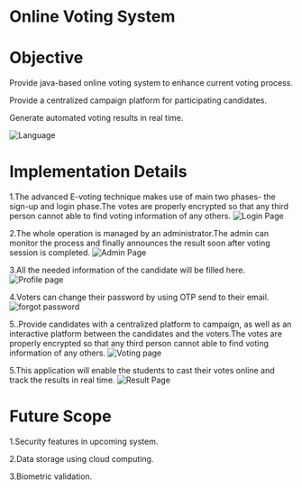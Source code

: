 # Online Voting System

# Objective
Provide java-based online voting system to enhance current
voting process.

Provide a centralized campaign platform for participating
candidates.

Generate automated voting results in real time.

![Language](https://forthebadge.com/images/badges/made-with-java.svg)

# Implementation Details

1.The advanced E-voting technique makes use of main two phases-
the sign-up and login phase.The votes are properly encrypted so that any third person cannot able to find voting information of any others.
![Login Page](https://github.com/HemaG13/Voting/blob/master/Output/login.png)

2.The whole operation is managed by an administrator.The admin can monitor the process and finally announces the result soon after voting session is completed.
![Admin Page](https://github.com/HemaG13/Voting/blob/master/Output/admin_page.png)

3.All the needed information of the candidate will be filled here.
![Profile page](https://github.com/HemaG13/Voting/blob/master/Output/profile_page.png
)

4.Voters can change their password by using OTP send to their email.
![forgot password](https://github.com/HemaG13/Voting/blob/master/Output/forgot_password.png)


5..Provide candidates with a centralized platform to campaign, as well as an interactive platform between the candidates and the voters.The votes are properly encrypted so that any third person cannot able to find voting information of any others.
![Voting page](https://github.com/HemaG13/Voting/blob/master/Output/voting_page.png
)

5.This application will enable the students to cast their votes online
and track the results in real time.
![Result Page](https://github.com/HemaG13/Voting/blob/master/Output/result_page.png)

# Future Scope
1.Security features in upcoming system.

2.Data storage using cloud computing.

3.Biometric validation.
